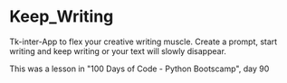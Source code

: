 # Keep_Writing

Tk-inter-App to flex your creative writing muscle. 
Create a prompt, start writing and keep writing or your text will slowly disappear.

This was a lesson in "100 Days of Code - Python Bootscamp", day 90
